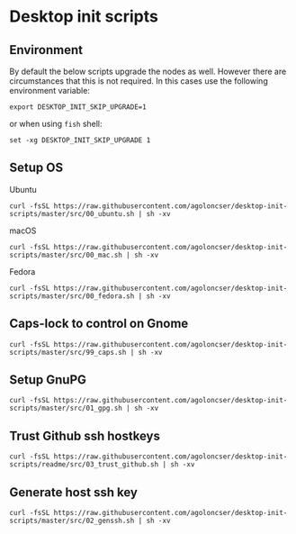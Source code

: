 # Desktop init scripts

## Environment

By default the below scripts upgrade the nodes as well. However there are circumstances that this is not required. In this cases use the following environment variable:

```shell
export DESKTOP_INIT_SKIP_UPGRADE=1
```

or when using `fish` shell:

```shell
set -xg DESKTOP_INIT_SKIP_UPGRADE 1
```

## Setup OS

Ubuntu

```text
curl -fsSL https://raw.githubusercontent.com/agoloncser/desktop-init-scripts/master/src/00_ubuntu.sh | sh -xv
```

macOS

```text
curl -fsSL https://raw.githubusercontent.com/agoloncser/desktop-init-scripts/master/src/00_mac.sh | sh -xv
```

Fedora

```text
curl -fsSL https://raw.githubusercontent.com/agoloncser/desktop-init-scripts/master/src/00_fedora.sh | sh -xv
```

## Caps-lock to control on Gnome

```text
curl -fsSL https://raw.githubusercontent.com/agoloncser/desktop-init-scripts/master/src/99_caps.sh | sh -xv
```

## Setup GnuPG

```text
curl -fsSL https://raw.githubusercontent.com/agoloncser/desktop-init-scripts/master/src/01_gpg.sh | sh -xv
```

## Trust Github ssh hostkeys

```text
curl -fsSL https://raw.githubusercontent.com/agoloncser/desktop-init-scripts/readme/src/03_trust_github.sh | sh -xv
```

## Generate host ssh key

```text
curl -fsSL https://raw.githubusercontent.com/agoloncser/desktop-init-scripts/master/src/02_genssh.sh | sh -xv
```
